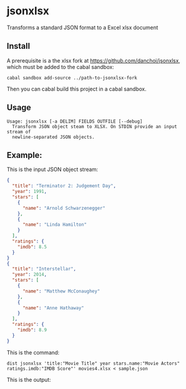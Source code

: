 # jsonxlsx

Transforms a standard JSON format to a Excel xlsx document

## Install

A prerequisite is a the xlsx fork at https://github.com/danchoi/jsonxlsx, which 
must be added to the cabal sandbox:

    cabal sandbox add-source ../path-to-jsonxlsx-fork

Then you can cabal build this project in a cabal sandbox.

## Usage

```
Usage: jsonxlsx [-a DELIM] FIELDS OUTFILE [--debug]
  Transform JSON object steam to XLSX. On STDIN provide an input stream of
  newline-separated JSON objects.
```

## Example: 

This is the input JSON object stream:

```json
{
  "title": "Terminator 2: Judgement Day",
  "year": 1991,
  "stars": [
    {
      "name": "Arnold Schwarzenegger"
    },
    {
      "name": "Linda Hamilton"
    }
  ],
  "ratings": {
    "imdb": 8.5
  }
}
{
  "title": "Interstellar",
  "year": 2014,
  "stars": [
    {
      "name": "Matthew McConaughey"
    },
    {
      "name": "Anne Hathaway"
    }
  ],
  "ratings": {
    "imdb": 8.9
  }
}
```

This is the command:

```
dist jsonxlsx 'title:"Movie Title" year stars.name:"Movie Actors" ratings.imdb:"IMDB Score"' movies4.xlsx < sample.json
```

This is the output:


